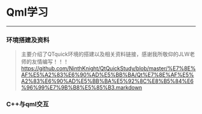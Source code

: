 # Qml学习
***

### 环境搭建及资料
> 主要介绍了QTquick环境的搭建以及相关资料链接，感谢我所敬仰的JLW老师的友情编写！！！
> https://github.com/NinthKnight/QtQuickStudy/blob/master/%E7%8E%AF%E5%A2%83%E6%90%AD%E5%BB%BA/Qt%E7%8E%AF%E5%A2%83%E6%90%AD%E5%BB%BA%E5%92%8C%E8%B5%84%E6%96%99%E7%9B%B8%E5%85%B3.markdown

### C++与qml交互
> 
